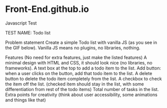 # Front-End.github.io


			

Javascript Test

TEST NAME: Todo list



Problem statement
Create a simple Todo list with vanilla JS (as you see in the GIF below). Vanilla JS means no plugins, no libraries, nothing.




Features (No need for extra features, just make the listed features)
A minimal design with HTML and CSS, it should look nice (no libraries, no frameworks).
A text box at the top to add a todo item to the list.
Add button: when a user clicks on the button, add that todo item to the list.
A delete button to delete the todo item completely from the list.
A checkbox to check the item off the list. (checked item should stay in the list, with some differentiation from rest of the todo items)
Total number of tasks in the list.
Extra points for creativity (think about user accessibility, some animations and things like that)
